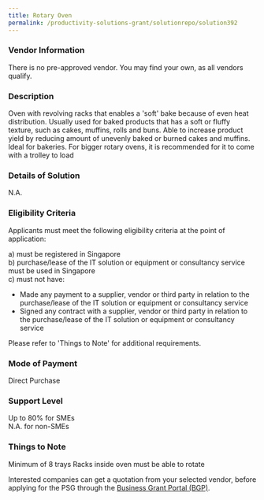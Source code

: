 ```yaml
---
title: Rotary Oven
permalink: /productivity-solutions-grant/solutionrepo/solution392
---
```


### Vendor Information
There is no pre-approved vendor. You may find your own, as all vendors qualify.

### Description

Oven with revolving racks that enables a 'soft' bake because of even heat distribution. Usually used for baked products that has a soft or fluffy texture, such as cakes, muffins, rolls and buns.
Able to increase product yield by reducing amount of unevenly baked or burned cakes and muffins. Ideal for bakeries.
For bigger rotary ovens, it is recommended for it to come with a trolley to load

### Details of Solution

N.A.

### Eligibility Criteria

Applicants must meet the following eligibility criteria at the point of application:

a) must be registered in Singapore <br>
b) purchase/lease of the IT solution or equipment or consultancy service must be used in Singapore <br>
c) must not have:
- Made any payment to a supplier, vendor or third party in relation to the purchase/lease of the IT solution or equipment or consultancy service
- Signed any contract with a supplier, vendor or third party in relation to the purchase/lease of the IT solution or equipment or consultancy service

Please refer to 'Things to Note' for additional requirements.

### Mode of Payment
Direct Purchase

### Support Level
Up to 80% for SMEs <br>
N.A. for non-SMEs

### Things to Note
Minimum of 8 trays
Racks inside oven must be able to rotate

Interested companies can get a quotation from your selected vendor, before applying for the PSG through the <a target='_blank' href='https://www.businessgrants.gov.sg/'>Business Grant Portal (BGP)</a>.
